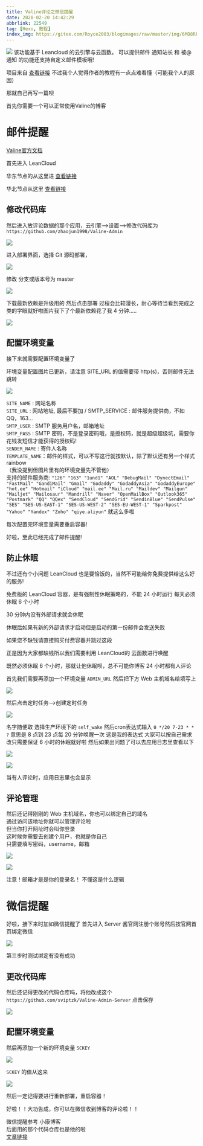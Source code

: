 ```yaml
---
title: Valine评论之微信提醒
date: 2020-02-20 14:42:29
abbrlink: 22549
tag: [Hexo, 教程]
index_img: https://gitee.com/Royce2003/blogimages/raw/master/img/6MD8RFDM3WIAKOP.png
---
```

![](https://i.loli.net/2020/02/26/CUA1Ve4gOPRW83v.png)
该功能基于 Leancloud 的云引擎与云函数。
可以提供邮件 通知站长 和 被@ 通知 的功能还支持自定义邮件模板哦!

项目来自 [查看链接](http://www.zhaojun.im/)
不过我个人觉得作者的教程有一点点难看懂（可能我个人的原因）

那就自己再写一篇呗

首先你需要一个可以正常使用Valine的博客

# 邮件提醒

[Valine官方文档](https://valine.js.org/)

首先进入 LeanCloud

华东节点的从这里进 [查看链接](https://tab.leancloud.cn/applist.html#/apps)

华北节点从这里 [查看链接](https://leancloud.cn/dashboard/login.html#/apps)

## 修改代码库
然后进入放评论数据的那个应用，云引擎-->设置-->修改代码库为
`https://github.com/zhaojun1998/Valine-Admin`

![](https://cdn.jsdelivr.net/gh/Royce2019/img/links-img/2335206_9a4e1173_8875_288@1920x1077.jpeg.m.jpg)

进入部署界面，选择 Git 源码部署，

![](https://cdn.jsdelivr.net/gh/Royce2019/img/links-img/2335206_6d6882b2_8875_2882@1920x588.jpeg.m.jpg)

修改 分支或版本号为 master

![](https://cdn.jsdelivr.net/gh/Royce2019/img/links-img/2335206_2fcac2c1_8875_2884@980x480.jpeg.m.jpg)

下载最新依赖是升级用的
然后点击部署
过程会比较漫长，耐心等待当看到完成之类的字眼就好啦图片我下了个最新依赖花了我 4 分钟.....

![](https://cdn.jsdelivr.net/gh/Royce2019/img/links-img/2335206_539f6cae_8875_2886@748x523.jpeg.m.jpg)

## 配置环境变量
接下来就需要配置环境变量了
<p class="note note-warning">环境变量配置图片已更新，请注意 SITE_URL 的值需要带 http(s)，否则邮件无法跳转</p>

![](https://gitee.com/royce2003/blog/raw/master/img/sGGNPfS0.webp)

`SITE_NAME` : 网站名称  
`SITE_URL` : 网站地址, 最后不要加 / SMTP_SERVICE : 邮件服务提供商，不如QQ，163...  
`SMTP_USER` : SMTP 服务用户名，邮箱地址  
`SMTP_PASS` : SMTP 密码，不是登录密码哦，是授权码，就是超级超级坑，需要你花钱发短信才能获得的授权码!  
`SENDER_NAME` : 寄件人名称  
`TEMPLATE_NAME`：邮件的样式，可以不写这行就按默认，除了默认还有另一个样式rainbow  
（我没提到但图片里有的环境变量先不管他）  
支持的邮件服务商:
`"126" "163" "1und1" "AOL" "DebugMail" "DynectEmail" "FastMail" "GandiMail" "Gmail" "Godaddy" "GodaddyAsia" "GodaddyEurope" "hot.ee" "Hotmail" "iCloud" "mail.ee" "Mail.ru" "Maildev" "Mailgun" "Mailjet" "Mailosaur" "Mandrill" "Naver" "OpenMailBox" "Outlook365" "Postmark" "QQ" "QQex" "SendCloud" "SendGrid" "SendinBlue" "SendPulse" "SES" "SES-US-EAST-1" "SES-US-WEST-2" "SES-EU-WEST-1" "Sparkpost" "Yahoo" "Yandex" "Zoho" "qiye.aliyun"` 就这么多啦

<p class="note note-danger">每次配置完环境变量需要重启容器!</p>

好啦，至此已经完成了邮件提醒!


## 防止休眠
不过还有个小问题 LeanCloud 也是要恰饭的，当然不可能给你免费提供给这么好的服务!

免费版的 LeanCloud 容器，是有强制性休眠策略的，不能 24 小时运行
每天必须休眠 6 个小时

30 分钟内没有外部请求就会休眠

休眠后如果有新的外部请求才启动但是启动的第一份邮件会发送失败

如果您不缺钱请直接购买付费容器并跳过这段

正是因为大家都缺钱所以我们需要利用 LeanCloud的 云函数进行唤醒

既然必须休眠 6 个小时，那就让他休眠呗，总不可能你博客 24 小时都有人评论

首先我们需要再添加一个环境变量 `ADMIN_URL` 然后把下方 Web 主机域名给填写上

![](https://cdn.jsdelivr.net/gh/Royce2019/img/links-img/2335206_29fdfec6_8875_289@1093x472.jpeg.m.jpg)

然后点击定时任务-->创建定时任务

![](https://cdn.jsdelivr.net/gh/Royce2019/img/links-img/2335206_13b6e405_8875_2892@1920x1077.jpeg.m.jpg)

名字随便取
选择生产环境下的 `self_wake`
然后cron表达式输入
`0 */20 7-23 * * ?`
意思是 8 点到 23 点每 20 分钟唤醒一次
这是我的表达式
大家可以按自己需求改只需要保证 6 小时的休眠就好啦
然后如果出问题了可以去应用日志里查看以下

![](https://cdn.jsdelivr.net/gh/Royce2019/img/links-img/2335206_6f33090a_8875_2894@1920x1077.jpeg.m.jpg)

![](https://cdn.jsdelivr.net/gh/Royce2019/img/links-img/2335206_3b9b9eb2_8880_424@1243x483.jpeg.m.jpg)

当有人评论时，应用日志里也会显示  

## 评论管理
然后还记得刚刚的 Web 主机域名，你也可以绑定自己的域名  
通过访问该地址你就可以管理评论啦  
但当你打开网址时会叫你登录  
这时候你需要去创建个用户，也就是你自己  
只需要填写密码，username，邮箱

![](https://cdn.jsdelivr.net/gh/Royce2019/img/links-img/2335206_0569b226_8880_4242@1920x1077.jpeg.m.jpg)

![](https://cdn.jsdelivr.net/gh/Royce2019/img/links-img/2335206_7fa85424_8880_4244@893x714.jpeg.m.jpg)

注意！邮箱才是是你的登录名！
不懂这是什么逻辑


# 微信提醒
好啦，接下来时加如微信提醒了
首先进入 Server 酱官网注册个账号然后按官网首页绑定微信

![](https://cdn.jsdelivr.net/gh/Royce2019/img/links-img/2335206_8f323549_8880_4246@1920x1077.jpeg.m.jpg)

第三步时测试绑定有没有成功

## 更改代码库
然后还记得更改的代码仓库吗，将他改成这个
`https://github.com/sviptzk/Valine-Admin-Server` 点击保存

![](https://cdn.jsdelivr.net/gh/Royce2019/img/links-img/2335206_ab6e6496_8880_4248@903x237.jpeg.m.jpg)

## 配置环境变量
然后再添加一个新的环境变量 `SCKEY`

![](https://cdn.jsdelivr.net/gh/Royce2019/img/links-img/2335206_6e8bec86_8880_425@974x73.jpeg.m.jpg)

`SCKEY` 的值从这来

![](https://cdn.jsdelivr.net/gh/Royce2019/img/links-img/2335206_f516d74c_8880_4252@1920x1077.jpeg.m.jpg)

<p class="note note-danger">然后一定记得要进行重新部署，重启容器！</p>

好啦！！大功告成，你可以在微信收到博客的评论啦！！

微信提醒参考 小康博客  
后面用的那个代码仓库也是他的啦  
[文章链接](https://www.antmoe.com/posts/2380732b/index.html)